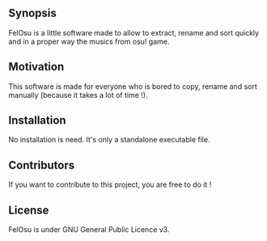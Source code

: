 ## Synopsis

FelOsu is a little software made to allow to extract, rename and sort quickly and in a proper way the musics from osu! game. 

## Motivation

This software is made for everyone who is bored to copy, rename and sort manually (because it takes a lot of time !).

## Installation

No installation is need.
It's only a standalone executable file.

## Contributors

If you want to contribute to this project, you are free to do it !

## License

FelOsu is under GNU General Public Licence v3.
